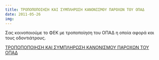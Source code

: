```yaml
---
title: ΤΡΟΠΟΠΟΠΟΙΗΣΗ ΚΑΙ ΣΥΜΠΛΗΡΩΣΗ ΚΑΝΟΝΙΣΜΟΥ ΠΑΡΟΧΩΝ ΤΟΥ ΟΠΑΔ
date: 2011-05-26
img: 
---
```

Σας κοινοποιούμε το ΦΕΚ με τροποποίηση του ΟΠΑΔ η οποία αφορά και τους οδοντιάτρους.

[ΤΡΟΠΟΠΟΠΟΙΗΣΗ ΚΑΙ ΣΥΜΠΛΗΡΩΣΗ ΚΑΝΟΝΙΣΜΟΥ ΠΑΡΟΧΩΝ ΤΟΥ ΟΠΑΔ]({{site.baseurl}}/files/docs/2011-05-26-13.pdf)